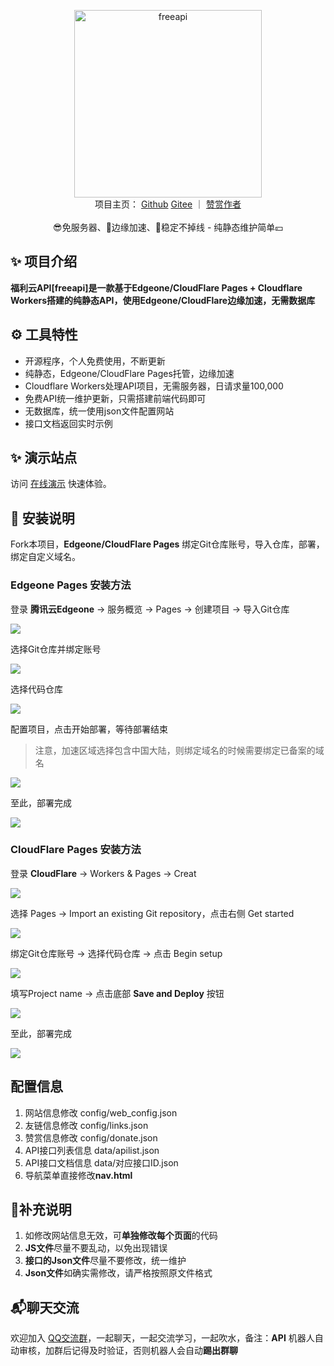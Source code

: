 <p align="center">
<div align="center">
    <a href="https://gitee.com/xwteam/freeapi">
        <img src="https://free.xwteam.cn/assets/https://img.xwteam.cn/FreeAPI.png" alt="freeapi" width=300 />
    </a>
</div>
<div align="center">
    项目主页：
    <a href="https://github.com/xwteam/freeapi" target="_blank">Github</a>
    <a href="https://gitee.com/xwteam/freeapi" target="_blank">Gitee</a> ｜
    <a href="https://free.xwteam.cn/donate" target="_blank">赞赏作者</a>
</div>
<br />
<div align="center">
    😎免服务器、🧩边缘加速、🛜稳定不掉线 - 纯静态维护简单💴
</div>
</p>

## ✨ 项目介绍

**福利云API[freeapi]是一款基于Edgeone/CloudFlare Pages + Cloudflare Workers搭建的纯静态API，使用Edgeone/CloudFlare边缘加速，无需数据库**

## ⚙️ 工具特性

- 开源程序，个人免费使用，不断更新
- 纯静态，Edgeone/CloudFlare Pages托管，边缘加速
- Cloudflare Workers处理API项目，无需服务器，日请求量100,000
- 免费API统一维护更新，只需搭建前端代码即可
- 无数据库，统一使用json文件配置网站
- 接口文档返回实时示例

## ✨ 演示站点

访问 [在线演示](https://demo.fuli.pp.ua/) 快速体验。

## 📝 安装说明

Fork本项目，**Edgeone/CloudFlare Pages** 绑定Git仓库账号，导入仓库，部署，绑定自定义域名。

### Edgeone Pages 安装方法

登录 **腾讯云Edgeone** → 服务概览 → Pages → 创建项目 → 导入Git仓库

![](https://img.xwteam.cn/QYW8wq.png)

选择Git仓库并绑定账号

![](https://img.xwteam.cn/1Cb4Q8.png)

选择代码仓库

![](https://img.xwteam.cn/HM1a9G.png)

配置项目，点击开始部署，等待部署结束
> 注意，加速区域选择包含中国大陆，则绑定域名的时候需要绑定已备案的域名

![](https://img.xwteam.cn/V7be4z.png)

至此，部署完成

![](https://img.xwteam.cn/HGgC8H.png)

### CloudFlare Pages 安装方法

登录 **CloudFlare** → Workers & Pages → Creat

![](https://img.xwteam.cn/xhh9e3.png)

选择 Pages → Import an existing Git repository，点击右侧 Get started

![](https://img.xwteam.cn/GY10aB.png)

绑定Git仓库账号 → 选择代码仓库 → 点击 Begin setup

![](https://img.xwteam.cn/rhxwXl.png)

填写Project name → 点击底部 **Save and Deploy** 按钮

![](https://img.xwteam.cn/l9iPJS.png)

至此，部署完成

![](https://img.xwteam.cn/rztCbD.png)

## 配置信息

1. 网站信息修改 config/web_config.json
2. 友链信息修改 config/links.json
3. 赞赏信息修改 config/donate.json
4. API接口列表信息 data/apilist.json
5. API接口文档信息 data/对应接口ID.json
6. 导航菜单直接修改**nav.html**

## 🔎补充说明

1. 如修改网站信息无效，可**单独修改每个页面**的代码
2. **JS文件**尽量不要乱动，以免出现错误
3. **接口的Json文件**尽量不要修改，统一维护
4. **Json文件**如确实需修改，请严格按照原文件格式

## 📬聊天交流

欢迎加入 [QQ交流群](https://www.xwteam.cn/go/qqqun)，一起聊天，一起交流学习，一起吹水，备注：**API** 机器人自动审核，加群后记得及时验证，否则机器人会自动**踢出群聊**
